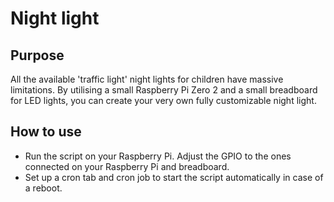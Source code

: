 # Night light

## Purpose

All the available 'traffic light' night lights for children have massive limitations. By utilising a small Raspberry Pi Zero 2 and a small breadboard for LED lights, you can create your very own fully customizable night light.

## How to use

* Run the script on your Raspberry Pi. Adjust the GPIO to the ones connected on your Raspberry Pi and breadboard.
* Set up a cron tab and cron job to start the script automatically in case of a reboot.
